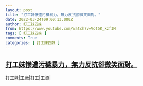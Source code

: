 ```yaml
---
layout: post
title: "打工妹慘遭污穢暴力，無力反抗卻微笑面對。"
date: 2022-03-24T09:00:13.000Z
author: 打工妹四妹
from: https://www.youtube.com/watch?v=Vot5K_kzfIM
tags: [ 打工妹四妹 ]
comments: True
categories: [ 打工妹四妹 ]
---
```

<!--1648112413000-->
[打工妹慘遭污穢暴力，無力反抗卻微笑面對。](https://www.youtube.com/watch?v=Vot5K_kzfIM)
------

<div>
打工妹|工廠|打工|工資|
</div>
